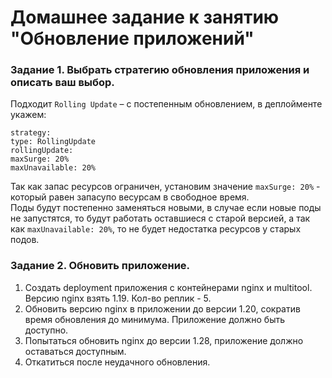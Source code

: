 # Домашнее задание к занятию "Обновление приложений"

### Задание 1. Выбрать стратегию обновления приложения и описать ваш выбор.  
Подходит `Rolling Update` – с постепенным обновлением, в деплойменте укажем:  
```
strategy:
type: RollingUpdate
rollingUpdate:
maxSurge: 20%
maxUnavailable: 20%
```
Так как запас ресурсов ограничен, установим значение `maxSurge: 20%` -  который равен запасупо весурсам в свободное время.  
Поды будут постепенно заменяться новыми, в случае если новые поды не запустятся, то будут работать оставшиеся с старой версией, а так как `maxUnavailable: 20%`, то не будет недостатка ресурсов у старых подов.  

### Задание 2. Обновить приложение.

1. Создать deployment приложения с контейнерами nginx и multitool. Версию nginx взять 1.19. Кол-во реплик - 5.
2. Обновить версию nginx в приложении до версии 1.20, сократив время обновления до минимума. Приложение должно быть доступно.
3. Попытаться обновить nginx до версии 1.28, приложение должно оставаться доступным.
4. Откатиться после неудачного обновления.

